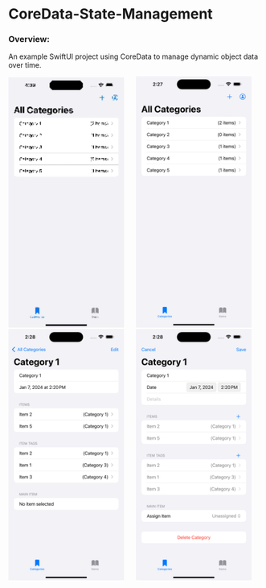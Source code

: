# CoreData-State-Management


### Overview: 

An example SwiftUI project using CoreData to manage dynamic object data over time.

<p align="center">
<img src="PreviewResources/ScreenRecording1.gif" width="230" title="App Example">&nbsp;&nbsp;&nbsp;&nbsp;&nbsp;
  <img src="PreviewResources/Screenshot1.png" width="230"  title="All Categories">&nbsp;&nbsp;&nbsp;&nbsp;&nbsp;
<img src="PreviewResources/Screenshot2.png" width="230"  title="Category Detail View">&nbsp;&nbsp;&nbsp;&nbsp;&nbsp;
  <img src="PreviewResources/Screenshot3.png" width="230"  title="Editing Category">&nbsp;&nbsp;&nbsp;&nbsp;&nbsp;
  
</p>
<br></br>
